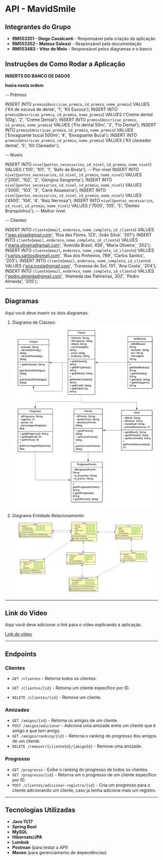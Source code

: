 # API - MavidSmile

## Integrantes do Grupo

- **RM553351 - Diego Cavalcanti** - Responsável pela criação da aplicação
- **RM553352 - Mateus Galeazi** - Responsável pela documentação
- **RM553483 - Vitor de Melo** - Responsável pelos diagramas e o banco

## Instruções de Como Rodar a Aplicação

**INSERTS DO BANCO DE DADOS**

**Insira nesta ordem**

-- Prêmios

INSERT INTO `premio`(`descricao_premio`, `id_premio`, `nome_premio`) VALUES ('Kit de escova de dente', '1', 'Kit Escova');
INSERT INTO `premio`(`descricao_premio`, `id_premio`, `nome_premio`) VALUES ('Creme dental 100g', '2', 'Creme Dental');
INSERT INTO `premio`(`descricao_premio`, `id_premio`, `nome_premio`) VALUES ('Fio dental 50m', '3', 'Fio Dental');
INSERT INTO `premio`(`descricao_premio`, `id_premio`, `nome_premio`) VALUES ('Enxaguante bucal 500ml', '4', 'Enxaguante Bucal');
INSERT INTO `premio`(`descricao_premio`, `id_premio`, `nome_premio`) VALUES ('Kit clareador dental', '5', 'Kit Clareador');

-- Niveis

INSERT INTO `nivel`(`pontos_necessarios`, `id_nivel`, `id_premio`, `nome_nivel`) VALUES ('100', '101', '1', 'Bafo de Bosta');  -- Pior nível
INSERT INTO `nivel`(`pontos_necessarios`, `id_nivel`, `id_premio`, `nome_nivel`) VALUES ('2000', '102', '2', 'Gengiva Sangrenta');
INSERT INTO `nivel`(`pontos_necessarios`, `id_nivel`, `id_premio`, `nome_nivel`) VALUES ('3000', '103', '3', 'Cárie Assassina');
INSERT INTO `nivel`(`pontos_necessarios`, `id_nivel`, `id_premio`, `nome_nivel`) VALUES ('4500', '104', '4', 'Raiz Nervosa');
INSERT INTO `nivel`(`pontos_necessarios`, `id_nivel`, `id_premio`, `nome_nivel`) VALUES ('7000', '105', '5', 'Dentes Branquinhos');  -- Melhor nível

-- Clientes

INSERT INTO `cliente`(`email`, `endereco`, `nome_completo`, `id_cliente`) VALUES ('joao.silva@gmail.com', 'Rua das Flores, 123', 'João Silva', '201');
INSERT INTO `cliente`(`email`, `endereco`, `nome_completo`, `id_cliente`) VALUES ('maria.oliveira@gmail.com', 'Avenida Brasil, 456', 'Maria Oliveira', '202');
INSERT INTO `cliente`(`email`, `endereco`, `nome_completo`, `id_cliente`) VALUES ('carlos.santos@gmail.com', 'Rua dos Pinheiros, 789', 'Carlos Santos', '203');
INSERT INTO `cliente`(`email`, `endereco`, `nome_completo`, `id_cliente`) VALUES ('ana.costa@gmail.com', 'Travessa do Sol, 101', 'Ana Costa', '204');
INSERT INTO `cliente`(`email`, `endereco`, `nome_completo`, `id_cliente`) VALUES ('pedro.almeida@gmail.com', 'Alameda das Palmeiras, 202', 'Pedro Almeida', '205');


---

## Diagramas

Aqui você deve inserir os dois diagramas.

1. Diagrama de Classes:
   ![Diagrama da Arquitetura](diagramas/diagrama%20de%20classe.jpeg)

2. Diagrama Entidade Relacionamento:
   ![Diagrama do Banco de Dados](diagramas/diagrama%20entidade%20relacionamento.png)

---

## Link do Vídeo

Aqui você deve adicionar o link para o vídeo explicando a aplicação.

[Link do vídeo](URL_DO_VIDEO_AQUI)

---

## Endpoints

### Clientes
- `GET /clientes` - Retorna todos os clientes.
- `GET /clientes/{id}` - Retorna um cliente específico por ID.


- `DELETE /clientes/{id}` - Remove um cliente.

### Amizades
- `GET /amigos/{id}` - Retorna os amigos de um cliente.
- `POST /amigos/adicionar` - Adiciona uma amizade entre um cliente que é amigo e que tem amigo.
- `GET /amigos/ranking/{id}` - Retorna o ranking de progresso dos amigos de um cliente.
- `DELETE /remover/{clienteId}/{amigoId}` - Remove uma amizade.

### Progresso
- `GET /progresso` - Exibe o ranking do progresso de todos os clientes.
- `GET /progresso/{id}` - Retorna um o progresso de um cliente especifico por ID.
- `POST /clientes/adicionar-registro/{id}` - Cria um progresso para o cliente adicionando um cliente, caso ja tenha adiciona mais um registro.


---

## Tecnologias Utilizadas

- **Java 11/17**
- **Spring Boot**
- **MySQL**
- **Hibernate/JPA**
- **Lombok**
- **Postman** (para testar a API)
- **Maven** (para gerenciamento de dependências)
